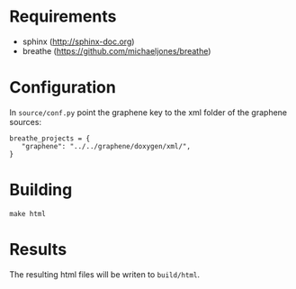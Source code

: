 Requirements
============

* sphinx (http://sphinx-doc.org)
* breathe (https://github.com/michaeljones/breathe)

Configuration
=============

In `source/conf.py` point the graphene key to the xml folder of the graphene
sources:

    breathe_projects = {
       "graphene": "../../graphene/doxygen/xml/",
    }

Building
========

    make html

Results
=======

The resulting html files will be writen to `build/html`.
